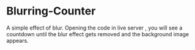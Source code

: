 # Blurring-Counter

A simple effect of blur. Opening the code in live server , you will see a countdown until the blur effect gets removed and the background image appears. 
